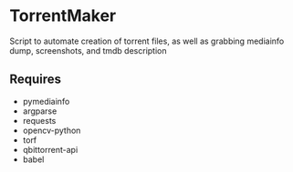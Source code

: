 # TorrentMaker
Script to automate creation of torrent files, as well as grabbing mediainfo dump, screenshots, and tmdb description

## Requires
 - pymediainfo
 - argparse
 - requests
 - opencv-python
 - torf
 - qbittorrent-api
 - babel
